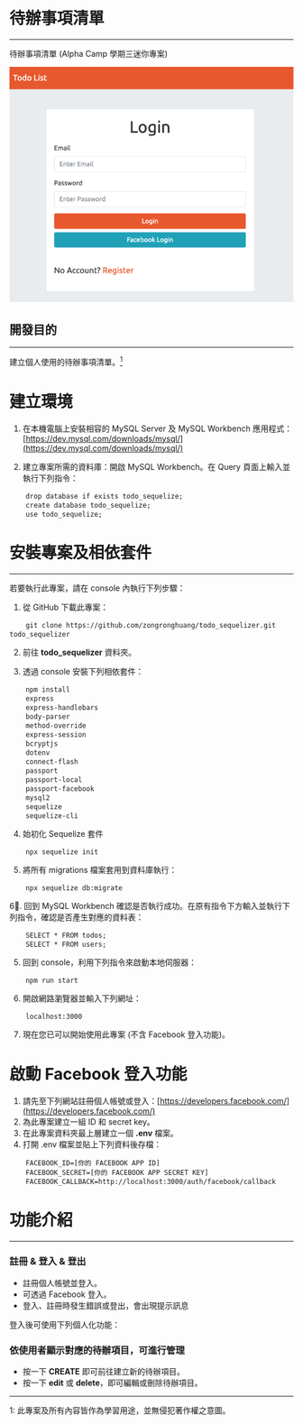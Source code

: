 # 待辦事項清單
---
待辦事項清單 (Alpha Camp 學期三迷你專案)

![Demo](/Demo.png)

## 開發目的
---
建立個人使用的待辦事項清單。[<sup>1</sup>](#1)

# 建立環境
1. 在本機電腦上安裝相容的 MySQL Server 及 MySQL Workbench 應用程式：[https://dev.mysql.com/downloads/mysql/](https://dev.mysql.com/downloads/mysql/)

2. 建立專案所需的資料庫：開啟 MySQL Workbench。在 Query 頁面上輸入並執行下列指令：
```
    drop database if exists todo_sequelize;
    create database todo_sequelize;
    use todo_sequelize;
```

# 安裝專案及相依套件
---
若要執行此專案，請在 console 內執行下列步驟：

1. 從 GitHub 下載此專案：
```
    git clone https://github.com/zongronghuang/todo_sequelizer.git todo_sequelizer
``` 
2. 前往 **todo_sequelizer** 資料夾。

3. 透過 console 安裝下列相依套件：
```
    npm install 
    express 
    express-handlebars 
    body-parser 
    method-override 
    express-session 
    bcryptjs
    dotenv
    connect-flash 
    passport 
    passport-local 
    passport-facebook
    mysql2
    sequelize
    sequelize-cli
```
4. 始初化 Sequelize 套件
```
    npx sequelize init
```
5. 將所有 migrations 檔案套用到資料庫執行：
```
    npx sequelize db:migrate
```
6. 回到 MySQL Workbench 確認是否執行成功。在原有指令下方輸入並執行下列指令，確認是否產生對應的資料表：
```
    SELECT * FROM todos;
    SELECT * FROM users;   
```

5. 回到 console，利用下列指令來啟動本地伺服器：
```
    npm run start
```

6. 開啟網路瀏覽器並輸入下列網址：
```
    localhost:3000
```

7. 現在您已可以開始使用此專案 (不含 Facebook 登入功能)。

# 啟動 Facebook 登入功能
1. 請先至下列網站註冊個人帳號或登入：[https://developers.facebook.com/](https://developers.facebook.com/)
2. 為此專案建立一組 ID 和 secret key。
3. 在此專案資料夾最上層建立一個 **.env** 檔案。
4. 打開 .env 檔案並貼上下列資料後存檔：
```
    FACEBOOK_ID=[你的 FACEBOOK APP ID]
    FACEBOOK_SECRET=[你的 FACEBOOK APP SECRET KEY]
    FACEBOOK_CALLBACK=http://localhost:3000/auth/facebook/callback
```

# 功能介紹
---
### 註冊 & 登入 & 登出
+ 註冊個人帳號並登入。
+ 可透過 Facebook 登入。
+ 登入、註冊時發生錯誤或登出，會出現提示訊息

登入後可使用下列個人化功能：

### 依使用者顯示對應的待辦項目，可進行管理

+ 按一下 **CREATE** 即可前往建立新的待辦項目。
+ 按一下 **edit** 或 **delete**，即可編輯或刪除待辦項目。

---
<a class="anchor" id="1">1</a>: 此專案及所有內容皆作為學習用途，並無侵犯著作權之意圖。